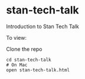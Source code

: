 # stan-tech-talk
Introduction to Stan Tech Talk

To view:

Clone the repo
```
cd stan-tech-talk
# On Mac
open stan-tech-talk.html
```
